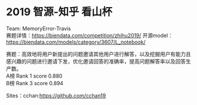 # 2019 智源-知乎 看山杯
Team: MemoryError-Travis\
赛题详情：https://biendata.com/competition/zhihu2019/
开源model：https://biendata.com/models/category/3607/L_notebook/

赛题：高效地将用户新提出的问题邀请其他用户进行解答，以及挖掘用户有能力且感兴趣的问题进行邀请下发，优化邀请回答的准确率，提高问题解答率以及回答生产数。\
A榜 Rank 1 score 0.880\
B榜 Rank 3 score 0.894

Sites：cchan:https://github.com/cchan19
